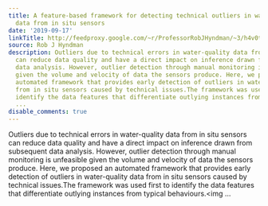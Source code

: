 ```yaml
---
title: A feature-based framework for detecting technical outliers in water-quality
  data from in situ sensors
date: '2019-09-17'
linkTitle: http://feedproxy.google.com/~r/ProfessorRobJHyndman/~3/h4v0tX9vcNo/
source: Rob J Hyndman
description: Outliers due to technical errors in water-quality data from in situ sensors
  can reduce data quality and have a direct impact on inference drawn from subsequent
  data analysis. However, outlier detection through manual monitoring is unfeasible
  given the volume and velocity of data the sensors produce. Here, we proposed an
  automated framework that provides early detection of outliers in water-quality data
  from in situ sensors caused by technical issues.The framework was used first to
  identify the data features that differentiate outlying instances from typical behaviours.<img
  ...
disable_comments: true
---
```

Outliers due to technical errors in water-quality data from in situ sensors can reduce data quality and have a direct impact on inference drawn from subsequent data analysis. However, outlier detection through manual monitoring is unfeasible given the volume and velocity of data the sensors produce. Here, we proposed an automated framework that provides early detection of outliers in water-quality data from in situ sensors caused by technical issues.The framework was used first to identify the data features that differentiate outlying instances from typical behaviours.<img ...